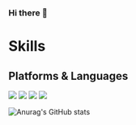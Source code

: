 ### Hi there 👋
# Skills

## Platforms & Languages

![](https://img.shields.io/badge/Spring-6DB33F?style=flat-square&logo=Spring&logoColor=white)
![](https://img.shields.io/badge/Spring_Boot-6DB33F?style=flat-square&logo=SpringBoot&logoColor=white)
![](https://img.shields.io/badge/Spring_Security-6DB33F?style=flat-square&logo=SpringSecurity&logoColor=white)
![](https://img.shields.io/badge/Swagger-6DB33F?style=flat-square&logo=Swagger&logoColor=white)






![Anurag's GitHub stats](https://github-readme-stats.vercel.app/api?username=jang-199&show_icons=true&theme=prussian)

<!--
**jang-199/jang-199** is a ✨ _special_ ✨ repository because its `README.md` (this file) appears on your GitHub profile.

Here are some ideas to get you started:

- 🔭 I’m currently working on ...
- 🌱 I’m currently learning ...
- 👯 I’m looking to collaborate on ...
- 🤔 I’m looking for help with ...
- 💬 Ask me about ...
- 📫 How to reach me: ...
- 😄 Pronouns: ...
- ⚡ Fun fact: ...
-->

